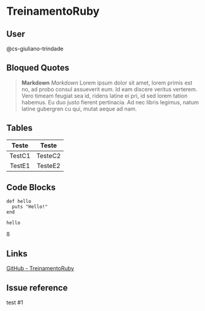 TreinamentoRuby
===============

User
------
@cs-giuliano-trindade



Bloqued Quotes
---------------
> **Markdown** *Markdown*
>Lorem ipsum dolor sit amet, lorem primis est no, ad probo consul assueverit eum. Id eam discere veritus verterem. Vero timeam feugiat sea id, ridens latine ei pri, id sed lorem tation habemus. Eu duo justo fierent pertinacia. Ad nec libris legimus, natum latine gubergren cu qui, mutat aeque ad nam.


Tables
-------
|Teste | Teste|
|:------:|:------:|
|TestC1|TesteC2|
|TestE1|TesteE2 |

Code Blocks
--------------
```
def hello
  puts "Hello!"
end

hello
```

ß

Links
------
[GitHub - TreinamentoRuby](https://github.com/cs-giuliano-trindade/TreinamentoRuby)


Issue reference
---------------
test #1
